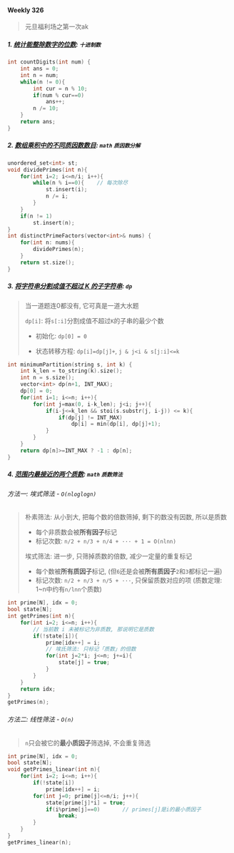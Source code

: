 #### Weekly 326

> 元旦福利场之第一次ak

##### 1. [统计能整除数字的位数](https://leetcode.cn/problems/count-the-digits-that-divide-a-number/): `十进制数`

```CPP
int countDigits(int num) {
    int ans = 0;
    int n = num;
    while(n != 0){
        int cur = n % 10;
        if(num % cur==0)
            ans++;
        n /= 10;
    }
    return ans;
}
```


##### 2. [数组乘积中的不同质因数数目](https://leetcode.cn/problems/distinct-prime-factors-of-product-of-array/): `math` `质因数分解`

```CPP
unordered_set<int> st;
void dividePrimes(int n){
    for(int i=2; i<=n/i; i++){
        while(n % i==0){    // 每次除尽
            st.insert(i);
            n /= i;
        }
    }
    if(n != 1)
        st.insert(n);
}
int distinctPrimeFactors(vector<int>& nums) {
    for(int n: nums){
        dividePrimes(n);
    }
    return st.size();
}
```


##### 3. [将字符串分割成值不超过 K 的子字符串](https://leetcode.cn/problems/partition-string-into-substrings-with-values-at-most-k/): `dp`

> 当一道题连0都没有, 它可真是一道大水题
> 
> `dp[i]`: 将`s[:i]`分割成值不超过`K`的子串的最少个数
> 
> - 初始化: `dp[0] = 0`
> 
> - 状态转移方程: `dp[i]=dp[j]+`, `j & j<i & s[j:i]<=k` 

```CPP
int minimumPartition(string s, int k) {
    int k_len = to_string(k).size();
    int n = s.size();
    vector<int> dp(n+1, INT_MAX);
    dp[0] = 0;
    for(int i=1; i<=n; i++){
        for(int j=max(0, i-k_len); j<i; j++){
            if(i-j<=k_len && stoi(s.substr(j, i-j)) <= k){
                if(dp[j] != INT_MAX)
                    dp[i] = min(dp[i], dp[j]+1);
            }
        }
    }
    return dp[n]>=INT_MAX ? -1 : dp[n];
}
```


##### 4. [范围内最接近的两个质数](https://leetcode.cn/problems/closest-prime-numbers-in-range/): `math` `质数筛法`

###### 方法一: 埃式筛法 - `O(nloglogn)`
> 朴素筛法: 从小到大, 把每个数的倍数筛掉, 剩下的数没有因数, 所以是质数
> - 每个非质数会被**所有因子**标记
> - 标记次数: `n/2 + n/3 + n/4 + ··· + 1 = O(nlnn)`
> 
> 埃式筛法: 进一步, 只筛掉质数的倍数, 减少一定量的重复标记
> - 每个数被**所有质因子**标记, (但`6`还是会被**所有质因子**`2`和`3`都标记一遍)
> - 标记次数: `n/2 + n/3 + n/5 + ···`, 只保留质数对应的项 (质数定理: 1~n中约有`n/lnn`个质数)

```CPP
int prime[N], idx = 0;
bool state[N];
int getPrimes(int n){
    for(int i=2; i<=n; i++){
        // 当前数 i 未被标记为非质数, 那说明它是质数
        if(!state[i]){
            prime[idx++] = i;
            // 埃氏筛法: 只标记「质数」的倍数
            for(int j=2*i; j<=n; j+=i){
                state[j] = true;
            }
        }
    }
    return idx;
}
getPrimes(n);
```

###### 方法二: 线性筛法 - `O(n)`
> `n`只会被它的**最小质因子**筛选掉, 不会重复筛选

```CPP
int prime[N], idx = 0;
bool state[N];
void getPrimes_linear(int n){
    for(int i=2; i<=n; i++){
        if(!state[i])
            prime[idx++] = i;
        for(int j=0; prime[j]<=n/i; j++){
            state[prime[j]*i] = true;
            if(i%prime[j]==0)       // primes[j]是i的最小质因子
                break;
        }
    }
}
getPrimes_linear(n);
```